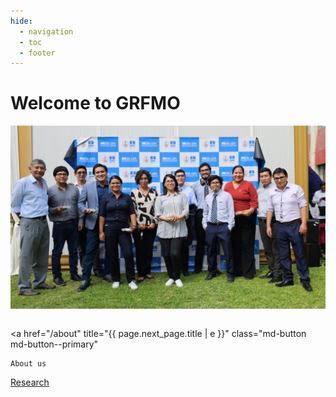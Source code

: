 ```yaml
---
hide:
  - navigation
  - toc
  - footer
---
```



<div class="mdx-hero__content">
  <h1>Welcome to GRFMO </h1>
  <div align="center" style="margin-bottom: 2em;">
    <img alt="grfmo team" src="./images/home.jpeg"/>
  </div>
  
  <a
    href="/about"
    title="{{ page.next_page.title | e }}"
    class="md-button md-button--primary"
  >
    About us
  </a>
  <a
    href="/research"
    title="Material for MkDocs Insiders"
    class="md-button"
  >
    Research
  </a>
</div>

